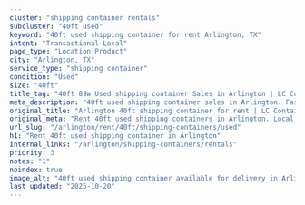 ```yaml
---
cluster: "shipping container rentals"
subcluster: "40ft used"
keyword: "40ft used shipping container for rent Arlington, TX"
intent: "Transactional-Local"
page_type: "Location-Product"
city: "Arlington, TX"
service_type: "shipping container"
condition: "Used"
size: "40ft"
title_tag: "40ft 89w Used shipping container Sales in Arlington | LC Container"
meta_description: "40ft used shipping container sales in Arlington. Fast delivery, competitive pricing. Serving shipping containers area. Quote ID: QY7. Call (214) 524-4168 for your free quote today."
original_title: "Arlington 40ft shipping container for rent | LC Container"
original_meta: "Rent 40ft used shipping containers in Arlington. Local since 2003. Flexible rental terms. Same-week delivery available. Get your free quote — call (214) 524-..."
url_slug: "/arlington/rent/40ft/shipping-containers/used"
h1: "Rent 40ft used shipping container in Arlington"
internal_links: "/arlington/shipping-containers/rentals"
priority: 3
notes: "1"
noindex: true
image_alt: "40ft used shipping container available for delivery in Arlington"
last_updated: "2025-10-20"
---
```


<!-- TODO: Add unique city/inventory copy, images, and internal links here. -->
